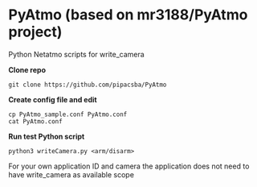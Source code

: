 # PyAtmo (based on mr3188/PyAtmo project)
Python Netatmo scripts for write_camera

<b>Clone repo</b>
```
git clone https://github.com/pipacsba/PyAtmo
```

<b>Create config file and edit</b>
```
cp PyAtmo_sample.conf PyAtmo.conf
cat PyAtmo.conf

```

<b>Run test Python script</b>
```
python3 writeCamera.py <arm/disarm>
```

For your own application ID and camera the application does not need to have write_camera as available scope
